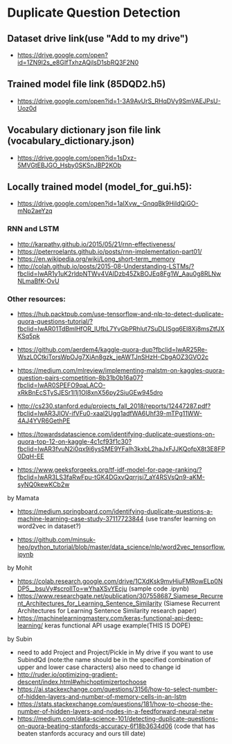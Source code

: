 # Duplicate Question Detection

## Dataset drive link(use "Add to my drive")
* https://drive.google.com/open?id=1ZN9l2s_e8GIfTxhzAQjIsD1sbRQ3F2N0

## Trained model file link (85DQD2.h5)
* https://drive.google.com/open?id=1-3A9AvUrS_RHqDVy9SmVAEJPsU-Uoz0d

## Vocabulary dictionary json file link (vocabulary_dictionary.json)
* https://drive.google.com/open?id=1sDxz-5MVGtEBJGO_Hsby0SKSnJBP2KOb

## Locally trained model (model_for_gui.h5):
* https://drive.google.com/open?id=1aIXvw_-GnqqBk9HiIdQiGO-mNp2aeYzq

### RNN and LSTM

* http://karpathy.github.io/2015/05/21/rnn-effectiveness/
* https://peterroelants.github.io/posts/rnn-implementation-part01/
* https://en.wikipedia.org/wiki/Long_short-term_memory
* http://colah.github.io/posts/2015-08-Understanding-LSTMs/?fbclid=IwAR1y1uK2rldpNTWv4VAIDzb45ZkBOJEq8Fg1W_Aau0g8RLNwNLmaBfK-OvU

### Other resources:

* https://hub.packtpub.com/use-tensorflow-and-nlp-to-detect-duplicate-quora-questions-tutorial/?fbclid=IwAR01TdBmlHfOR_lUfbL7YvGbPRhlut7SuDLISgq6EI8Xj8msZtfJXKSq5pk


* https://github.com/aerdem4/kaggle-quora-dup?fbclid=IwAR25Re-WszL0CtkiTorsWpOJg7XiAn8gzk_jeAWTJnSHzH-CbgAOZ3GVO2c



* https://medium.com/mlreview/implementing-malstm-on-kaggles-quora-question-pairs-competition-8b31b0b16a07?fbclid=IwAR0SPEFO9qaLACO-xRkBnEcSTySJESr1l1j1Ol8xnX56py2SiuGEw945dro

* http://cs230.stanford.edu/projects_fall_2018/reports/12447287.pdf?fbclid=IwAR3JlOV-ifVFu0-xaal2Ugg1adfWA6Uhf39-mTPg11WW-4AJ4YVR6GethPE
* https://towardsdatascience.com/identifying-duplicate-questions-on-quora-top-12-on-kaggle-4c1cf93f1c30?fbclid=IwAR3fvuN2i0qx9i6ysSME9YFaIh3kxbL2haJxFJJKQofpX8t3E8FP0DqH-EE
* https://www.geeksforgeeks.org/tf-idf-model-for-page-ranking/?fbclid=IwAR3LS3faRwFpu-tGK4DGxvQqrrjsi7_aY4RSVsQn9-aKM-syNQ0kewKCb2w

by Mamata
* https://medium.springboard.com/identifying-duplicate-questions-a-machine-learning-case-study-37117723844
  (use transfer learning on word2vec in dataset?)
  
* https://github.com/minsuk-heo/python_tutorial/blob/master/data_science/nlp/word2vec_tensorflow.ipynb

by Mohit
* https://colab.research.google.com/drive/1CXdKsk9mvHiuFMRowELp0NDP5__bsuVy#scrollTo=wYhaXSvYEcju
  (sample code .ipynb) 
* https://www.researchgate.net/publication/307558687_Siamese_Recurrent_Architectures_for_Learning_Sentence_Similarity
(Siamese Recurrent Architectures for Learning Sentence Similarity research paper)
* https://machinelearningmastery.com/keras-functional-api-deep-learning/
keras functional API usage example(THIS IS DOPE)

by Subin
* need to add Project and Project/Pickle in My drive if you want to use SubindQd (note:the name should be in the specified combination of upper and lower case characters) also need to change id
* http://ruder.io/optimizing-gradient-descent/index.html#whichoptimizertochoose
* https://ai.stackexchange.com/questions/3156/how-to-select-number-of-hidden-layers-and-number-of-memory-cells-in-an-lstm
* https://stats.stackexchange.com/questions/181/how-to-choose-the-number-of-hidden-layers-and-nodes-in-a-feedforward-neural-netw
* https://medium.com/data-science-101/detecting-duplicate-questions-on-quora-beating-stanfords-accuracy-6f18b3634d06 (code that has beaten stanfords accuracy and ours till date)




